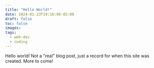 ```yaml
---
title: "Hello World!"
date: 2024-01-23T19:16:00-05:00
draft: false
toc: false
images:
tags:
  - web-dev
  - coding
---
```


Hello world! Not a "real" blog post, just a record for when this site was created. More to come!